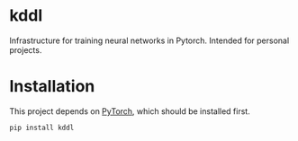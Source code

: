 # kddl
Infrastructure for training neural networks in Pytorch. Intended for personal projects.

# Installation

This project depends on [PyTorch](https://pytorch.org/), which should be installed first. 

```bash
pip install kddl
```
